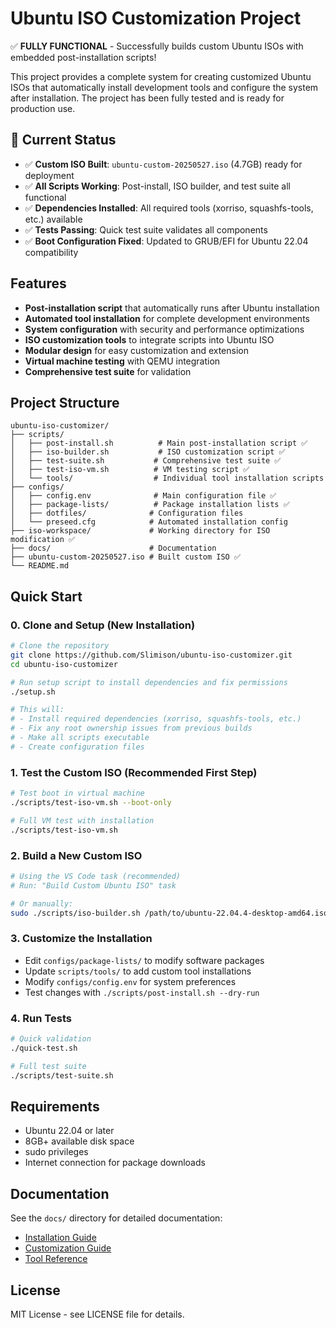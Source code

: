 # Ubuntu ISO Customization Project

✅ **FULLY FUNCTIONAL** - Successfully builds custom Ubuntu ISOs with embedded post-installation scripts!

This project provides a complete system for creating customized Ubuntu ISOs that automatically install development tools and configure the system after installation. The project has been fully tested and is ready for production use.

## 🎉 Current Status

- ✅ **Custom ISO Built**: `ubuntu-custom-20250527.iso` (4.7GB) ready for deployment
- ✅ **All Scripts Working**: Post-install, ISO builder, and test suite all functional
- ✅ **Dependencies Installed**: All required tools (xorriso, squashfs-tools, etc.) available
- ✅ **Tests Passing**: Quick test suite validates all components
- ✅ **Boot Configuration Fixed**: Updated to GRUB/EFI for Ubuntu 22.04 compatibility

## Features

- **Post-installation script** that automatically runs after Ubuntu installation
- **Automated tool installation** for complete development environments
- **System configuration** with security and performance optimizations  
- **ISO customization tools** to integrate scripts into Ubuntu ISO
- **Modular design** for easy customization and extension
- **Virtual machine testing** with QEMU integration
- **Comprehensive test suite** for validation

## Project Structure

```
ubuntu-iso-customizer/
├── scripts/
│   ├── post-install.sh          # Main post-installation script ✅
│   ├── iso-builder.sh           # ISO customization script ✅  
│   ├── test-suite.sh           # Comprehensive test suite ✅
│   ├── test-iso-vm.sh          # VM testing script ✅
│   └── tools/                  # Individual tool installation scripts
├── configs/
│   ├── config.env              # Main configuration file ✅
│   ├── package-lists/          # Package installation lists ✅
│   ├── dotfiles/              # Configuration files
│   └── preseed.cfg            # Automated installation config
├── iso-workspace/             # Working directory for ISO modification ✅
├── docs/                      # Documentation
├── ubuntu-custom-20250527.iso # Built custom ISO ✅
└── README.md
```

## Quick Start

### 0. **Clone and Setup (New Installation)**
```bash
# Clone the repository
git clone https://github.com/Slimison/ubuntu-iso-customizer.git
cd ubuntu-iso-customizer

# Run setup script to install dependencies and fix permissions
./setup.sh

# This will:
# - Install required dependencies (xorriso, squashfs-tools, etc.)
# - Fix any root ownership issues from previous builds
# - Make all scripts executable
# - Create configuration files
```

### 1. **Test the Custom ISO (Recommended First Step)**
```bash
# Test boot in virtual machine
./scripts/test-iso-vm.sh --boot-only

# Full VM test with installation
./scripts/test-iso-vm.sh
```

### 2. **Build a New Custom ISO**
```bash
# Using the VS Code task (recommended)
# Run: "Build Custom Ubuntu ISO" task

# Or manually:
sudo ./scripts/iso-builder.sh /path/to/ubuntu-22.04.4-desktop-amd64.iso
```

### 3. **Customize the Installation**
- Edit `configs/package-lists/` to modify software packages
- Update `scripts/tools/` to add custom tool installations  
- Modify `configs/config.env` for system preferences
- Test changes with `./scripts/post-install.sh --dry-run`

### 4. **Run Tests**
```bash
# Quick validation
./quick-test.sh

# Full test suite  
./scripts/test-suite.sh
```

## Requirements

- Ubuntu 22.04 or later
- 8GB+ available disk space
- sudo privileges
- Internet connection for package downloads

## Documentation

See the `docs/` directory for detailed documentation:
- [Installation Guide](docs/installation.md)
- [Customization Guide](docs/customization.md)
- [Tool Reference](docs/tools.md)

## License

MIT License - see LICENSE file for details.

